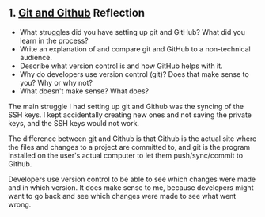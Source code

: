 ## 1. [Git and Github](1_get_started/readme.md) Reflection

* What struggles did you have setting up git and GitHub? What did you learn in the process?
* Write an explanation of and compare git and GitHub to a non-technical audience. 
* Describe what version control is and how GitHub helps with it.
* Why do developers use version control (git)? Does that make sense to you? Why or why not?
* What doesn't make sense? What does?

The main struggle I had setting up git and Github was the syncing of the SSH keys. I kept accidentally creating new ones and not saving the private keys, and the SSH keys would not work.

The difference between git and Github is that Github is the actual site where the files and changes to a project are committed to, and git is the program installed on the user's actual computer to let them push/sync/commit to Github.

Developers use version control to be able to see which changes were made and in which version. It does make sense to me, because developers might want to go back and see which changes were made to see what went wrong.
